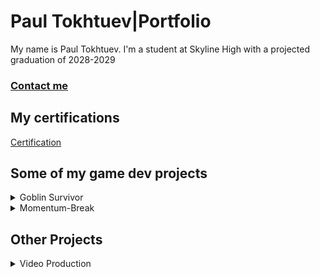 # Paul Tokhtuev|Portfolio
My name is Paul Tokhtuev. I'm a student at Skyline High with a projected graduation of 2028-2029
### [Contact me](mailto:masterpaul562@gmail.com)
## My certifications 
[Certification](https://github.com/Masterpaul562/PaulTokhtuev-Portfolio/blob/main/Doc/Paul%20Tokhtuev_Game%20Development%20Fundamentals_12132024.pdf)
## Some of my game dev projects
<details> 
  <summary>Goblin Survivor</summary>
An unfinished demo for my game dev 1 class. The premise was to create something like Vampire Survivor. The gameplay is that different enemies shoot at or chase you, and you have to shoot them back while collecting coins to upgrade your weapons.  We used Processing to create it. My job on the team was coding, so I created the enemy and projectile logic.

  
 [Game Repo](https://github.com/Masterpaul562/gamedevteam3)
 
  
[Enemy](https://github.com/Masterpaul562/gamedevteam3/blob/main/src/GoblinSurvivor/Enemy.pde)
  
[Projectile](https://github.com/Masterpaul562/gamedevteam3/blob/main/src/GoblinSurvivor/Projectile.pde)
  
![Example](https://github.com/user-attachments/assets/8130b81b-2845-40ff-9e15-cf82af3bc646)
</details>

<details> 
  <summary>Momentum-Break</summary>
  A short game made in Unity. I'm currently working on it, so it is unfinished. We went with a beat 'em up style to the game, so its focus is on comboing the enemies and simple progressing forward through a simple level.  
  
  [Game Repo](https://github.com/Masterpaul562/Momentum-Break)

</details>
  
  ## Other Projects
  
<details> 
  

  
  <summary>Video Production</summary>
  
#### Projects I made for my Video Production class. I work with a team to gather footage and did all the editing in the videos below. I learned the basics of Premiere Pro and how to import and export the files needed to make videos. 


  A video that is supposed to spotlight the stage crew that is here at Skyline. 
  
[Watch](https://drive.google.com/file/d/1uQE4hhBP7PsaYfUbe0ks8hiXNjcjFIl6/view?usp=sharing)

A short outro piece that was planned to play at the end of video announcements. Shows who did what to produce the announcements.   

[Watch](https://drive.google.com/file/d/1FS4eVfCzRmqkWVNlYJe1lpM0wAxW9A1f/view?usp=sharing)
</details>
